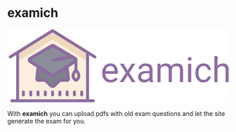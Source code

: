 # examich

<div style="text-align:center"><img src="https://github.com/FlorianFeka/examich/blob/master/logo.svg?raw=true"/></div>

With **examich** you can upload pdfs with old exam questions and let the site generate the exam for you.